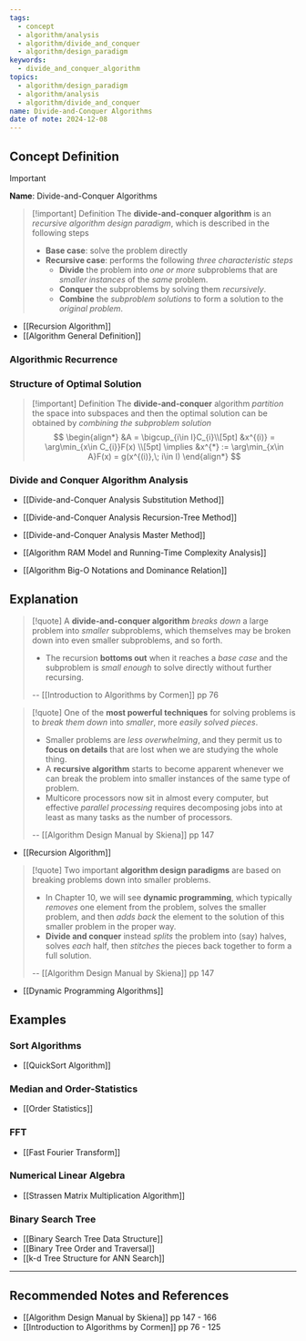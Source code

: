 ```yaml
---
tags:
  - concept
  - algorithm/analysis
  - algorithm/divide_and_conquer
  - algorithm/design_paradigm
keywords:
  - divide_and_conquer_algorithm
topics:
  - algorithm/design_paradigm
  - algorithm/analysis
  - algorithm/divide_and_conquer
name: Divide-and-Conquer Algorithms
date of note: 2024-12-08
---
```


## Concept Definition

>[!important]
>**Name**: Divide-and-Conquer Algorithms

>[!important] Definition
>The **divide-and-conquer algorithm** is an *recursive algorithm design paradigm*, which is described in the following steps
>- **Base case**: solve the problem directly
>- **Recursive case**: performs the following *three characteristic steps*
>	- **Divide** the problem into *one or more* subproblems that are *smaller instances* of the *same* problem.
>	- **Conquer** the subproblems by solving them *recursively*.
>	- **Combine** the *subproblem solutions* to form a solution to the *original problem*.

- [[Recursion Algorithm]]
- [[Algorithm General Definition]]

### Algorithmic Recurrence 



### Structure of Optimal Solution

>[!important] Definition
>The **divide-and-conquer** algorithm *partition* the space into subspaces and then the optimal solution can be obtained by *combining the subproblem solution*
>$$
>\begin{align*}
>&A = \bigcup_{i\in I}C_{i}\\[5pt]
>&x^{(i)} = \arg\min_{x\in C_{i}}F(x) \\[5pt]
>\implies &x^{*} := \arg\min_{x\in A}F(x) = g(x^{(i)},\; i\in I)
\end{align*}
>$$


### Divide and Conquer Algorithm Analysis

- [[Divide-and-Conquer Analysis Substitution Method]]
- [[Divide-and-Conquer Analysis Recursion-Tree Method]]
- [[Divide-and-Conquer Analysis Master Method]]

- [[Algorithm RAM Model and Running-Time Complexity Analysis]]
- [[Algorithm Big-O Notations and Dominance Relation]]



## Explanation

>[!quote]
>A **divide-and-conquer algorithm** *breaks down* a large problem into *smaller* subproblems, which themselves may be broken down into even smaller subproblems, and so forth. 
>- The recursion **bottoms out** when it reaches a *base case* and the subproblem is *small enough* to solve directly without further recursing.
>  
>-- [[Introduction to Algorithms by Cormen]] pp 76  


>[!quote]
>One of the **most powerful techniques** for solving problems is to *break them down* into *smaller*, more *easily solved pieces*. 
>- Smaller problems are *less overwhelming*, and they permit us to **focus on details** that are lost when we are studying the whole thing. 
>- A **recursive algorithm** starts to become apparent whenever we can break the problem into smaller instances of the same type of problem. 
>- Multicore processors now sit in almost every computer, but effective *parallel processing* requires decomposing jobs into at least as many tasks as the number of processors.
>  
>-- [[Algorithm Design Manual by Skiena]] pp 147  

- [[Recursion Algorithm]]

>[!quote]
>Two important **algorithm design paradigms** are based on breaking problems down into smaller problems. 
>- In Chapter 10, we will see **dynamic programming**, which typically *removes* one element from the problem, solves the smaller problem, and then *adds back* the element to the solution of this smaller problem in the proper way. 
>- **Divide and conquer** instead *splits* the problem into (say) halves, solves *each* half, then *stitches* the pieces back together to form a full solution.
>  
>-- [[Algorithm Design Manual by Skiena]]  pp 147

- [[Dynamic Programming Algorithms]]



## Examples

### Sort Algorithms

- [[QuickSort Algorithm]]

### Median and Order-Statistics

- [[Order Statistics]]

### FFT

- [[Fast Fourier Transform]]


### Numerical Linear Algebra

- [[Strassen Matrix Multiplication Algorithm]]

### Binary Search Tree

- [[Binary Search Tree Data Structure]]
- [[Binary Tree Order and Traversal]]
- [[k-d Tree Structure for ANN Search]]






-----------
##  Recommended Notes and References


- [[Algorithm Design Manual by Skiena]] pp 147 - 166
- [[Introduction to Algorithms by Cormen]] pp 76 - 125